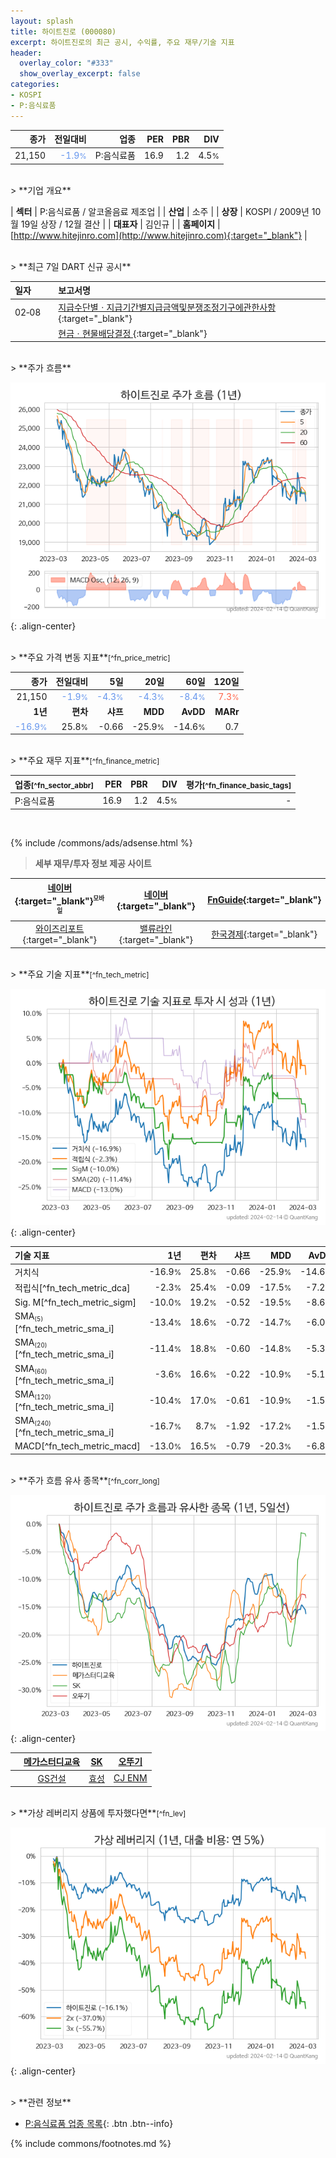 ```yaml
---
layout: splash
title: 하이트진로 (000080)
excerpt: 하이트진로의 최근 공시, 수익률, 주요 재무/기술 지표
header:
  overlay_color: "#333"
  show_overlay_excerpt: false
categories:
- KOSPI
- P:음식료품
---
```


| **종가** | **전일대비** | **업종** | **PER** | **PBR** | **DIV** |
| -------: | -----------: | -------: | ------: | ------: | ------: |
| 21,150 | <span style="color: cornflowerblue">-1.9<small>%</small></span> | P:음식료품 | 16.9 | 1.2 | 4.5<small>%</small> |

<!-- more -->

<br>
> **기업 개요**<a id="company"></a>

| <span style="white-space:nowrap;">**섹터**</span> | P:음식료품 / 알코올음료 제조업 |
| <span style="white-space:nowrap;">**산업**</span> | 소주 |
| <span style="white-space:nowrap;">**상장**</span> | KOSPI / 2009년 10월 19일 상장 / 12월 결산 |
| <span style="white-space:nowrap;">**대표자**</span> | 김인규 |
| <span style="white-space:nowrap;">**홈페이지**</span> | [http://www.hitejinro.com](http://www.hitejinro.com){:target="_blank"} |

<br>
> **최근 7일 DART 신규 공시**<a id="dart"></a>

| **일자** |      | **보고서명** |
| :------- | :--- | :----------- |
| 02&#x2011;08 | | [지급수단별ㆍ지급기간별지급금액및분쟁조정기구에관한사항](https://dart.fss.or.kr/dsaf001/main.do?rcpNo=20240208000727){:target="_blank"} |
|  | | [현금ㆍ현물배당결정              ](https://dart.fss.or.kr/dsaf001/main.do?rcpNo=20240208800587){:target="_blank"} |

<br>
> **주가 흐름**<a id="price"></a>

![000080](/stock/images/000080.png){: .align-center}

<br>
> **주요 가격 변동 지표**<small>[^fn_price_metric]</small>

| **종가** | **전일대비** | **5일** | **20일** | **60일** | **120일** |
| -------: | -----------: | ------: | -------: | -------: | --------: |
| 21,150 | <span style="color: cornflowerblue">-1.9<small>%</small></span> | <span style="color: cornflowerblue">-4.3<small>%</small></span> | <span style="color: cornflowerblue">-4.3<small>%</small></span> | <span style="color: cornflowerblue">-8.4<small>%</small></span> | <span style="color: tomato">7.3<small>%</small></span> |
| **1년** | **편차** | **샤프** | **MDD** | **AvDD** | **MARr** |
| <span style="color: cornflowerblue">-16.9<small>%</small></span> | 25.8<small>%</small> | -0.66 | -25.9<small>%</small> | -14.6<small>%</small> | 0.7 |

<br>
> **주요 재무 지표**<small>[^fn_finance_metric]</small>

| **업종**<small>[^fn_sector_abbr]</small> | **PER** | **PBR** | **DIV** | **평가**<small>[^fn_finance_basic_tags]</small> |
| :--------------------------------------- | ------: | ------: | ------: | ----------------------------------------------: |
| P:음식료품 | 16.9 | 1.2 | 4.5<small>%</small> | - |

<br>

{% include /commons/ads/adsense.html %}

> **세부 재무/투자 정보 제공 사이트**

| [네이버](https://m.stock.naver.com/domestic/stock/000080/finance/summary){:target="_blank"}<sup><small>모바일</small></sup> | [네이버](https://finance.naver.com/item/coinfo.naver?code=000080){:target="_blank"} | [FnGuide](https://comp.fnguide.com/SVO2/ASP/SVD_Invest.asp?gicode=A000080&MenuYn=Y){:target="_blank"} |
| :---: | :---: | :---: |
| [와이즈리포트](https://comp.wisereport.co.kr/company/c1040001.aspx?cmp_cd=000080){:target="_blank"} | [밸류라인](https://www.valueline.co.kr/finance/summary/000080){:target="_blank"} | [한국경제](https://markets.hankyung.com/stock/000080/financial-summary){:target="_blank"} |

<br>
> **주요 기술 지표**<small>[^fn_tech_metric]</small>


![000080](/stock/images/000080_tech.png){: .align-center}

| **기술 지표** | **1년** | **편차** | **샤프** | **MDD** | **AvDD** |
| :------------ | ------: | -----------: | -------: | ------: | -------: |
| 거치식 | -16.9<small>%</small> | 25.8<small>%</small> | -0.66 | -25.9<small>%</small> | -14.6<small>%</small> |
| 적립식[^fn_tech_metric_dca] | -2.3<small>%</small> | 25.4<small>%</small> | -0.09 | -17.5<small>%</small> | -7.2<small>%</small> |
| Sig. M[^fn_tech_metric_sigm] | -10.0<small>%</small> | 19.2<small>%</small> | -0.52 | -19.5<small>%</small> | -8.6<small>%</small> |
| SMA<small><sub>(5)</sub></small>[^fn_tech_metric_sma_i] | -13.4<small>%</small> | 18.6<small>%</small> | -0.72 | -14.7<small>%</small> | -6.0<small>%</small> |
| SMA<small><sub>(20)</sub></small>[^fn_tech_metric_sma_i] | -11.4<small>%</small> | 18.8<small>%</small> | -0.60 | -14.8<small>%</small> | -5.3<small>%</small> |
| SMA<small><sub>(60)</sub></small>[^fn_tech_metric_sma_i] | -3.6<small>%</small> | 16.6<small>%</small> | -0.22 | -10.9<small>%</small> | -5.1<small>%</small> |
| SMA<small><sub>(120)</sub></small>[^fn_tech_metric_sma_i] | -10.4<small>%</small> | 17.0<small>%</small> | -0.61 | -10.9<small>%</small> | -1.5<small>%</small> |
| SMA<small><sub>(240)</sub></small>[^fn_tech_metric_sma_i] | -16.7<small>%</small> | 8.7<small>%</small> | -1.92 | -17.2<small>%</small> | -1.5<small>%</small> |
| MACD[^fn_tech_metric_macd] | -13.0<small>%</small> | 16.5<small>%</small> | -0.79 | -20.3<small>%</small> | -6.8<small>%</small> |

<br>
> **주가 흐름 유사 종목**<a id="corr"></a><small>[^fn_corr_long]</small>

![000080](/stock/images/000080_corr.png){: .align-center}

|       | [메가스터디교육](/215200/) | [SK](/034730/) | [오뚜기](/007310/) |
| :---: | :------------------------------------: | :------------------------------------: | :------------------------------------: |
|       | [GS건설](/006360/) | [효성](/004800/) | [CJ ENM](/035760/) |

<br>
> **가상 레버리지 상품에 투자했다면**<a id="2x"></a><small>[^fn_lev]</small>

![000080](/stock/images/000080_2x.png){: .align-center}

<br>
> **관련 정보**

- [P:음식료품 업종 목록](/stats/sector/kospi_업종_음식료품_종목/){: .btn .btn--info}

{% include commons/footnotes.md %}